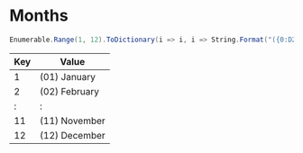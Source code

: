 # Months

``` csharp
Enumerable.Range(1, 12).ToDictionary(i => i, i => String.Format("({0:D2}) {1}", i, DateTimeFormatInfo.CurrentInfo.GetMonthName(i)))
```
|Key|Value|
|-----|-----|
|1|(01) January|
|2|(02) February|
| : | : |
|11|(11) November|
|12|(12) December|


